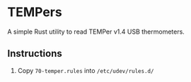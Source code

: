 # TEMPers

A simple Rust utility to read TEMPer v1.4 USB thermometers.

## Instructions

1. Copy `70-temper.rules` into `/etc/udev/rules.d/`